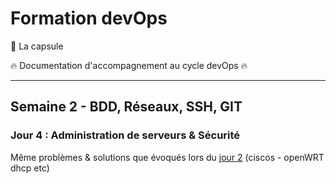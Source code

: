 # Formation devOps

:pill: La capsule

:fire:  Documentation d'accompagnement au cycle devOps :fire:

---

## Semaine 2 - BDD, Réseaux, SSH, GIT

### Jour 4 : Administration de serveurs & Sécurité

Même problèmes & solutions que évoqués lors du [jour 2](../jour2/) (ciscos - openWRT dhcp etc)
